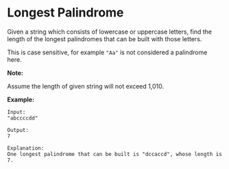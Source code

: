 # Longest Palindrome

Given a string which consists of lowercase or uppercase letters, find the length of the longest palindromes that can be built with those letters.

This is case sensitive, for example `"Aa"` is not considered a palindrome here.

__Note:__

Assume the length of given string will not exceed 1,010.

__Example:__

```pseudo
Input:
"abccccdd"

Output:
7

Explanation:
One longest palindrome that can be built is "dccaccd", whose length is 7.
```
